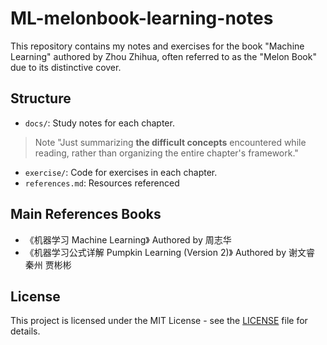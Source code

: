 # ML-melonbook-learning-notes

This repository contains my notes and exercises for the book "Machine Learning" authored by Zhou Zhihua, often referred to as the "Melon Book" due to its distinctive cover.

## Structure

- `docs/`: Study notes for each chapter.
> Note
> "Just summarizing **the difficult concepts** encountered while reading, rather than organizing the entire chapter's framework."
- `exercise/`: Code for exercises in each chapter.
- `references.md`: Resources referenced

## Main References Books

- 《机器学习 Machine Learning》 Authored by 周志华
- 《机器学习公式详解 Pumpkin Learning (Version 2)》 Authored by 谢文睿 秦州 贾彬彬

## License

This project is licensed under the MIT License - see the [LICENSE](LICENSE.md) file for details.
